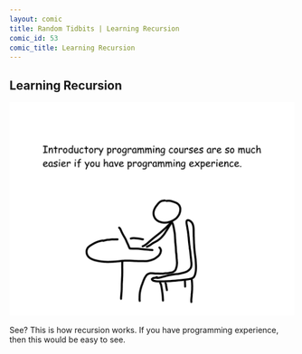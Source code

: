 ```yaml
---
layout: comic
title: Random Tidbits | Learning Recursion
comic_id: 53
comic_title: Learning Recursion
---
```


## Learning Recursion

![](/assets/images/53.png)

See? This is how recursion works. If you have programming experience, then this would be easy to see.
